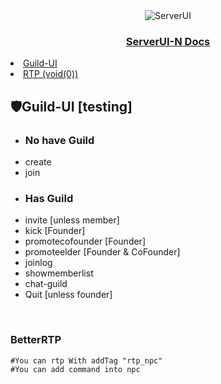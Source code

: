 <div align="center">
  <img src="https://github.com/Kocaki182/ServerUI-N/assets/129764133/6b6b60f5-d2d3-4040-b8fa-067105c0154a" alt="ServerUI"/>
  <h3 align="center"><u>ServerUI-N Docs</u></h3>
</div>

<!--
<p></p> based
<li></li> •
<a></a> blue
<ul></ul> space|space/4
-->

<detail>
<li>
<a href="#guild-ui-testing">Guild-UI</a>
</li>
<li><a href="#betterrtp">RTP (void(0))</a></li>
</detail>

## 🛡Guild-UI [testing]
- ### No have Guild
- create
- join
- ### Has Guild
- invite [unless member]
- kick [Founder]
- promotecofounder [Founder]
- promoteelder [Founder & CoFounder]
- joinlog
- showmemberlist
- chat-guild
- Quit [unless founder]
<br />

### BetterRTP
```mcfunction
#You can rtp With addTag "rtp_npc"
#You can add command into npc
```
